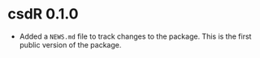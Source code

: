 # csdR 0.1.0

* Added a `NEWS.md` file to track changes to the package. This is the first public version of the package.
